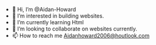 - 👋 Hi, I’m @Aidan-Howard
- 👀 I’m interested in building websites.
- 🌱 I’m currently learning Html
- 💞️ I’m looking to collaborate on websites currently.
- 📫 How to reach me Aidanhoward2006@houtlook.com
<!---
Aidan-Howard/Aidan-Howard is a ✨ special ✨ repository because its `README.md` (this file) appears on your GitHub profile.
You can click the Preview link to take a look at your changes.
--->

